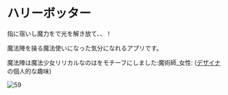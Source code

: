 # ハリーボッター

指に宿いし魔力をで光を解き放て、、！

魔法陣を操る魔法使いになった気分になれるアプリです。

魔法陣は魔法少女リリカルなのはをモチーフにしました:魔術師_女性: ([デザイナ](https://twitter.com/sallllly0307)の個人的な趣味)

![59](https://user-images.githubusercontent.com/28350464/54923584-e8e66480-4f4d-11e9-9b3f-e800b1d61f35.gif)